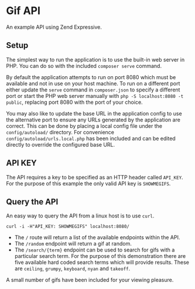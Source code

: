 # Gif API
An example API using Zend Expressive.

## Setup

The simplest way to run the application is to use the built-in web server in PHP. You can do so with the included `composer serve` command.

By default the application attempts to run on port 8080 which must be available and not in use on your host machine. To run on a different port either update the `serve` command in `composer.json` to specify a different port or start the PHP web server manually with `php -S localhost:8080 -t public`, replacing port 8080 with the port of your choice.

You may also like to update the base URL in the application config to use the alternative port to ensure any URLs generated by the application are correct. This can be done by placing a local config file under the `config/autoload/` directory. For convenience `config/autoload/urls.local.php` has been included and can be edited directly to override the configured base URL.

## API KEY

The API requires a key to be specified as an HTTP header called `API_KEY`. For the purpose of this example the only valid API key is `SHOWMEGIFS`.

## Query the API

An easy way to query the API from a linux host is to use `curl`.

`curl -i -H"API_KEY: SHOWMEGIFS" localhost:8080/`

- The `/` route will return a list of the available endpoints within the API.
- The `/random` endpoint will return a gif at random.
- The `/search/{term}` endpoint can be used to search for gifs with a particular search term. For the purpose of this demonstration there are five available hard coded search terms which will provide results. These are `ceiling`, `grumpy`, `keyboard`, `nyan` and `takeoff`.

A small number of gifs have been included for your viewing pleasure.
